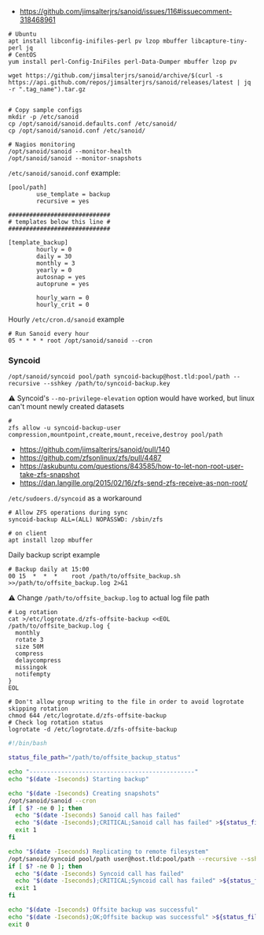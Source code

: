* https://github.com/jimsalterjrs/sanoid/issues/116#issuecomment-318468961

```shell
# Ubuntu
apt install libconfig-inifiles-perl pv lzop mbuffer libcapture-tiny-perl jq
# CentOS
yum install perl-Config-IniFiles perl-Data-Dumper mbuffer lzop pv

wget https://github.com/jimsalterjrs/sanoid/archive/$(curl -s https://api.github.com/repos/jimsalterjrs/sanoid/releases/latest | jq -r ".tag_name").tar.gz


# Copy sample configs
mkdir -p /etc/sanoid
cp /opt/sanoid/sanoid.defaults.conf /etc/sanoid/
cp /opt/sanoid/sanoid.conf /etc/sanoid/

# Nagios monitoring
/opt/sanoid/sanoid --monitor-health
/opt/sanoid/sanoid --monitor-snapshots
```

`/etc/sanoid/sanoid.conf` example:
```
[pool/path]
        use_template = backup
        recursive = yes

#############################
# templates below this line #
#############################

[template_backup]
        hourly = 0
        daily = 30
        monthly = 3
        yearly = 0
        autosnap = yes
        autoprune = yes

        hourly_warn = 0
        hourly_crit = 0
```

Hourly `/etc/cron.d/sanoid` example
```
# Run Sanoid every hour
05 * * * * root /opt/sanoid/sanoid --cron
```

### Syncoid

```shell
/opt/sanoid/syncoid pool/path syncoid-backup@host.tld:pool/path --recursive --sshkey /path/to/syncoid-backup.key
```

:warning: Syncoid's `--no-privilege-elevation` option would have worked, but linux can't mount newly created datasets
```shell
# 
zfs allow -u syncoid-backup-user compression,mountpoint,create,mount,receive,destroy pool/path
```
* https://github.com/jimsalterjrs/sanoid/pull/140
* https://github.com/zfsonlinux/zfs/pull/4487
* https://askubuntu.com/questions/843585/how-to-let-non-root-user-take-zfs-snapshot
* https://dan.langille.org/2015/02/16/zfs-send-zfs-receive-as-non-root/

`/etc/sudoers.d/syncoid` as a workaround
```
# Allow ZFS operations during sync
syncoid-backup ALL=(ALL) NOPASSWD: /sbin/zfs
```

```shell
# on client
apt install lzop mbuffer
```

Daily backup script example
```
# Backup daily at 15:00
00 15  *  *  *    root /path/to/offsite_backup.sh >>/path/to/offsite_backup.log 2>&1
```
:warning: Change `/path/to/offsite_backup.log` to actual log file path
```shell
# Log rotation
cat >/etc/logrotate.d/zfs-offsite-backup <<EOL
/path/to/offsite_backup.log {
  monthly
  rotate 3
  size 50M
  compress
  delaycompress
  missingok
  notifempty
}
EOL

# Don't allow group writing to the file in order to avoid logrotate skipping rotation
chmod 644 /etc/logrotate.d/zfs-offsite-backup
# Check log rotation status
logrotate -d /etc/logrotate.d/zfs-offsite-backup
```

```bash
#!/bin/bash

status_file_path="/path/to/offsite_backup_status"

echo "-----------------------------------------------"
echo "$(date -Iseconds) Starting backup"

echo "$(date -Iseconds) Creating snapshots"
/opt/sanoid/sanoid --cron
if [ $? -ne 0 ]; then
  echo "$(date -Iseconds) Sanoid call has failed"
  echo "$(date -Iseconds);CRITICAL;Sanoid call has failed" >${status_file_path}
  exit 1
fi

echo "$(date -Iseconds) Replicating to remote filesystem"
/opt/sanoid/syncoid pool/path user@host.tld:pool/path --recursive --sshkey /path/to/a/key
if [ $? -ne 0 ]; then
  echo "$(date -Iseconds) Syncoid call has failed"
  echo "$(date -Iseconds);CRITICAL;Syncoid call has failed" >${status_file_path}
  exit 1
fi

echo "$(date -Iseconds) Offsite backup was successful"
echo "$(date -Iseconds);OK;Offsite backup was successful" >${status_file_path}
exit 0
```
